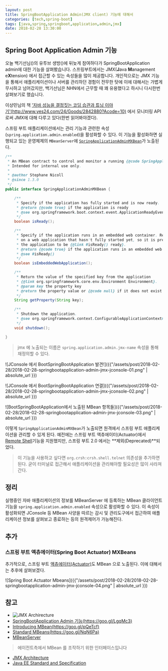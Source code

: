 ```yaml
---
layout: post
title: SpringBootApplication Admin(JMX client) 기능에 대해서
categories: [tech,spring-boot]
tags: [java,spring,springboot,application,admin,jmx]
date: 2018-02-28 13:30:00
---
```


## Spring Boot Application Admin 기능
오늘 백기선님([](http://whiteship.me/))의 유투브 생방([](https://www.youtube.com/watch?v=8fK1tA7C6Ss))에 뒤늦게 참여하다가 SpringBootApplication admin에 대한 기능을 살펴봤습니다. 스프링부트에서는 JMX(**J**ava **M**anagement e**X**tension) 에서 접근할 수 있는 속성들을 많이 제공합니다. 개인적으로는 JMX 기능을 통해서 애플리케이션이나 서버를 관리하던 경험이 전무한 탓에 이에 대해서는 가볍게 무시하고 넘어갔지만, 백기선님은 NHN에서 근무할 때 꽤 유용했다고 하시니 다시한번 살펴보기로 했습니다.

이상민님의 책 ['자바 성능을 결정짓는 코딩 습관과 튜닝 이야기'(http://www.yes24.com/24/Goods/2842880?Acode=10)](http://www.yes24.com/24/Goods/2842880?Acode=10) 에서 모니터링 API로써 JMX에 대해 다루고 있다(한번 읽어봐야겠다).

스프링 부트 애플리케이션에서는 관리 기능과 관련한 속성(``spring.application.admin.enabled``)을 활성화할 수 있다. 이 기능을 활성화하면 실행되고 있는 운영체제의 ``MBeanServer``에 [`SpringApplicationAdminMXBean`](https://github.com/spring-projects/spring-boot/tree/v2.0.0.RC2/spring-boot-project/spring-boot/src/main/java/org/springframework/boot/admin/SpringApplicationAdminMXBean.java)가 노출된다.

```java
/**
 * An MBean contract to control and monitor a running {@code SpringApplication} via JMX.
 * Intended for internal use only.
 *
 * @author Stephane Nicoll
 * @since 1.3.0
 */
public interface SpringApplicationAdminMXBean {

	/**
	 * Specify if the application has fully started and is now ready.
	 * @return {@code true} if the application is ready
	 * @see org.springframework.boot.context.event.ApplicationReadyEvent
	 */
	boolean isReady();

	/**
	 * Specify if the application runs in an embedded web container. Return {@code false}
	 * on a web application that hasn't fully started yet, so it is preferable to wait for
	 * the application to be {@link #isReady() ready}.
	 * @return {@code true} if the application runs in an embedded web container
	 * @see #isReady()
	 */
	boolean isEmbeddedWebApplication();

	/**
	 * Return the value of the specified key from the application
	 * {@link org.springframework.core.env.Environment Environment}.
	 * @param key the property key
	 * @return the property value or {@code null} if it does not exist
	 */
	String getProperty(String key);

	/**
	 * Shutdown the application.
	 * @see org.springframework.context.ConfigurableApplicationContext#close()
	 */
	void shutdown();

}
```

> jmx 에 노출되는 이름은 ``spring.application.admin.jmx-name`` 속성을 통해 재정의할 수 있다.

![JConsole 에서 BootSpringBootApplication 발견!]({{"/assets/post/2018-02-28/2018-02-28-springbootapplication-admin-jmx-jconsole-01.png" | absolute_url }})

![JConsole 에서 BootSpringBootApplication 연결]({{"/assets/post/2018-02-28/2018-02-28-springbootapplication-admin-jmx-jconsole-02.png" | absolute_url }})

![BootSpringBootApplication에서 노출된 MBean 항목들]({{"/assets/post/2018-02-28/2018-02-28-springbootapplication-admin-jmx-jconsole-03.png" | absolute_url }})

이렇게 ``SpringApplicationAdminMXBean``가 노출되면 원격에서 스프링 부트 애플리케이션을 관리할 수 있게 된다. 예전에는 스프링 부트 액츄에이터(Actuator)에서 [Remote Shell](https://docs.spring.io/spring-boot/docs/1.5.10.RELEASE/reference/htmlsingle/#production-ready-remote-shell)기능을 지원했지만, 스프링 부트 2.0 에서는 **제외(Deprecated)**되었다.

> 이 기능을 사용하고 싶다면 ``org.crsh:crsh.shell.telnet`` 의존성을 추가하면 된다. 굳이 터미널로 접근해서 애플리케이션을 관리해야할 필요성은 많이 사라져간다.


## 정리
실행중인 자바 애플리케이션의 정보를 MBeanServer 에 등록하는 MBean 클라이언트 기능을 ``spring.application.admin.enabled`` 속성으로 활성화할 수 있다. 이 속성이 활성화되면 JConsole 등 MBean 사양을 따르는 감시 및 관리도구에서 접근하여 애플리케이션 정보를 살펴보고 종료하는 등의 원격제어가 가능해진다.

## 추가
### 스프링 부트 액츄에이터(Spring Boot Actuator) MXBeans
추가적으로, 스프링 부트 [액츄에이터(Actuator)](https://docs.spring.io/spring-boot/docs/current/reference/htmlsingle/#production-ready)도 MBean 으로 노출된다. 이에 대해서는 추후에 살펴보겠다.

![Spring Boot Actuator Mbeans]({{"/assets/post/2018-02-28/2018-02-28-springbootapplication-admin-jmx-jconsole-04.png" | absolute_url }})

## 참고
* ![JMX Archirecture](https://upload.wikimedia.org/wikipedia/en/thumb/d/db/Jmxarchitecture.png/400px-Jmxarchitecture.png)
* [SpringBootApplication Admin 기능(https://goo.gl/LgqMc3)](https://docs.spring.io/spring-boot/docs/2.0.0.RC2/reference/htmlsingle/#boot-features-application-admin)
* [Introducing MBean(https://goo.gl/pQeTcf)](https://docs.oracle.com/javase/tutorial/jmx/mbeans/index.html)
* [Standard MBeans(https://goo.gl/NqN6Pa)](https://docs.oracle.com/javase/tutorial/jmx/mbeans/standard.html)
* [MBeanServer](http://cris.joongbu.ac.kr/course/2018-1/jcp/api/javax/management/MBeanServer.html)
> 에이전트측에서 MBean 를 조작하기 위한 인터페이스입니다
* [JMX Architecture](https://docs.oracle.com/javase/7/docs/technotes/guides/jmx/overview/architecture.html)
* [Java EE Standard and Specification](https://goo.gl/QfxNhh)
